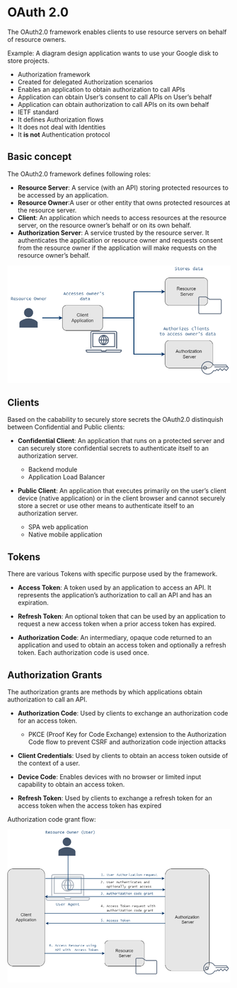 # OAuth 2.0

The OAuth2.0 framework enables clients to use resource servers on behalf of resource owners. 

Example: A diagram design application wants to use your Google disk to store projects.


* Authorization framework
* Created for delegated Authorization scenarios
* Enables an application to obtain authorization to call APIs
* Application can obtain User’s consent to call APIs on User’s behalf
* Application can obtain authorization to call APIs on its own behalf
* IETF standard
* It defines Authorization flows
* It does not deal with Identities
* It **is not** Authentication protocol

## Basic concept

The OAuth2.0 framework defines following roles:

* **Resource Server**:  A service (with an API) storing protected resources to be accessed by an application.
* **Resource Owner**:A user or other entity that owns protected resources at the resource server.
* **Client**: An application which needs to access resources at the resource server, on the resource owner’s behalf or on its own behalf.
* **Authorization Server**: A service trusted by the resource server. It authenticates the application or resource owner and requests consent from the resource owner if the application will make requests on the resource owner’s behalf. 


![oauth-concept](./assets/M5-iam_oauth_concept.png)

## Clients

Based on the cabability to securely store secrets the OAuth2.0 distinquish between Confidential and Public clients:

* **Confidential Client**: An application that runs on a protected server and can securely store confidential secrets to authenticate itself to an authorization server.
    * Backend module
    * Application Load Balancer

* **Public Client**: An application that executes primarily on the user’s client device (native application) or in the client browser and cannot securely store a secret or use other means to authenticate itself to an authorization server.
    * SPA web application
    * Native mobile application

## Tokens

There are various Tokens with specific purpose used by the framework.

* **Access Token**: A token used by an application to access an API. It represents the application’s authorization to call an API and has an expiration.

* **Refresh Token**: An optional token that can be used by an application to request a new access token when a prior access token has expired.

* **Authorization Code**: An intermediary, opaque code returned to an application and used to obtain an access token and optionally a refresh token. Each authorization code is used once.

## Authorization Grants

The authorization grants are methods by which applications obtain authorization to call an API.

* **Authorization Code**: Used by clients to exchange an authorization code for an access token. 
    * PKCE (Proof Key for Code Exchange) extension to the Authorization Code flow to prevent CSRF and authorization code injection attacks

* **Client Credentials**: Used by clients to obtain an access token outside of the context of a user.

* **Device Code**: Enables devices with no browser or limited input capability to obtain an access token.

* **Refresh Token**: Used by clients to exchange a refresh token for an access token when the access token has expired

Authorization code grant flow:

![oauth-auth-code-flow](./assets/M5-iam_oauth_authcodeflow.png)
